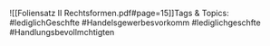 
![[Foliensatz II Rechtsformen.pdf#page=15]]Tags & Topics:
   #lediglichGeschfte
   #Handelsgewerbesvorkomm
   #lediglichgeschfte
   #Handlungsbevollmchtigten